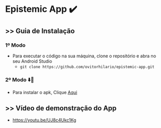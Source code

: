 # Epistemic App ✔️

## >> Guia de Instalação
### 1º Modo
- Para executar o código na sua máquina, clone o repositório e abra no seu Android Studio
    - `git clone https://github.com/ovitorhilario/epistemic-app.git`

### 2º Modo ⬇️📲
- Para instalar o apk, Clique [Aqui](https://github.com/ovitorhilario/epistemic-app/releases/download/v1.0.0/epistemic.apk)

## >> Vídeo de demonstração do App
- https://youtu.be/UJ8c4Ukc1Kg